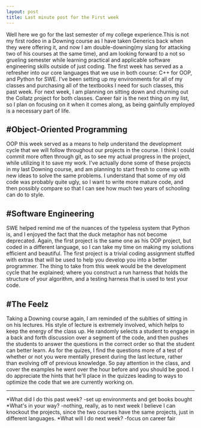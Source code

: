```yaml
---
layout: post
title: Last minute post for the First week
---
```


Well here we go for the last semester of my college experience.This is not my first rodeo in a Downing course as I have taken Generics back when they were offering it, and now I am double-downing(my slang for attacking two of his courses at the same time), and am looking forward to a not so grueling semester while learning practical and applicable software engineering skills outside of just coding. The first week has served as a refresher into our core languages that we use in both course: C++ for OOP, and Python for SWE. I've been setting up my environments for all of my classes and purchasing all of the textbooks I need for such classes, this past week. For next week, I am planning on sitting down and churning out the Collatz project for both classes. Career fair is the next thing on my list, so I plan on focusing on it when it comes along, as being gainfully employed is a necessary part of life. 

#Object-Oriented Programming
----------------------------
OOP this week served as a means to help understand the development cycle that we will follow throughout our projects in the course. I think I could commit more often through git, as to see my actual progress in the project, while utilizing it to save my work. I've actually done some of these projects in my last Downing course, and am planning to start fresh to come up with new ideas to solve the same problems. I understand that some of my old code was probably quite ugly, so I want to write more mature code, and then possibly compare so that I can see how much two years of schooling can do to style. 

#Software Engineering 
---------------------
SWE helped remind me of the nuances of the typeless system that Python is, and I enjoyed the fact that the duck metaphor has not become deprecated. Again, the first project is the same one as his OOP project, but coded in a different language, so I can take my time on making my solutions efficient and beautiful. The first project is a trivial coding assignment stuffed with extras that will be used to help you develop you into a better programmer. The thing to take from this week would be the development cycle that he explained; where you construct a run harness that holds the structure of your algorithm, and a testing harness that is used to test your code.
 
#The Feelz
----------
Taking a Downing course again, I am reminded of the sublties of sitting in on his lectures. His style of lecture is extremely involved, which helps to keep the energy of the class up. He randomly selects a student to engage in a back and forth discussion over a segment of the code, and then pushes the students to answer the questions in the correct order so that the student can better learn. As for the quizes, I find the questions more of a test of whether or not you were mentally present during the last lecture, rather than evolving off of previous knowledge. So pay attention in the class, and cover the examples he went over the hour before and you should be good. I do appreciate the hints that he'll place in the quizzes leading to ways to optimize the code that we are currently working on. 
  
---

*What did I do this past week?
  -set up environments and get books bought
*What's in your way?
  -nothing, really, as to next week I believe I can knockout the projects, since the two courses have the same projects, just in different languages.
*What will I do next week?
  -focus on career fair
